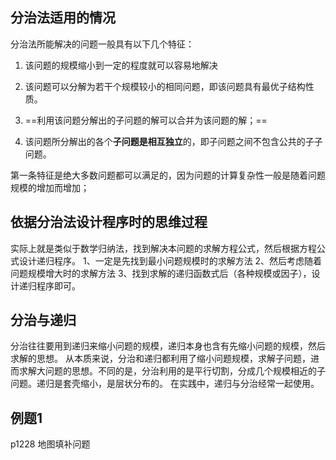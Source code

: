 ## 分治法适用的情况

分治法所能解决的问题一般具有以下几个特征：

1) 该问题的规模缩小到一定的程度就可以容易地解决

2) 该问题可以分解为若干个规模较小的相同问题，即该问题具有最优子结构性质。

3) ==利用该问题分解出的子问题的解可以合并为该问题的解；==

4) 该问题所分解出的各个**子问题是相互独立**的，即子问题之间不包含公共的子子问题。

第一条特征是绝大多数问题都可以满足的，因为问题的计算复杂性一般是随着问题规模的增加而增加；

## 依据分治法设计程序时的思维过程

实际上就是类似于数学归纳法，找到解决本问题的求解方程公式，然后根据方程公式设计递归程序。
1、一定是先找到最小问题规模时的求解方法
2、然后考虑随着问题规模增大时的求解方法
3、找到求解的递归函数式后（各种规模或因子），设计递归程序即可。
## 分治与递归
分治往往要用到递归来缩小问题的规模，递归本身也含有先缩小问题的规模，然后求解的思想。
从本质来说，分治和递归都利用了缩小问题规模，求解子问题，进而求解大问题的思想。不同的是，分治利用的是平行切割，分成几个规模相近的子问题。递归是套壳缩小，是层状分布的。
在实践中，递归与分治经常一起使用。
## 例题1
p1228 地图填补问题
